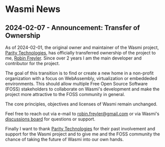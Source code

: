 # Wasmi News

## 2024-02-07  -  Announcement: Transfer of Ownership

As of 2024-02-01, the original owner and maintainer of the Wasmi project, [Parity Technologies], has officially transferred ownership of the project to me, [Robin Freyler]. Since over 2 years I am the main developer and contributor for the project.

The goal of this transition is to find or create a new home in a non-profit organization with a focus on WebAssembly, virtualization or embeddeded environments. This should allow multiple Free Open Source Software (FOSS) stakeholders to collaborate on Wasmi's development and make the project more attractive to the FOSS community in general.

The core principles, objectives and licenses of Wasmi remain unchanged.

Feel free to reach out via e-mail to robin.freyler@gmail.com or via Wasmi's [discussions board] for questions or support.

Finally I want to thank [Parity Technologies] for their past involvement and support for the Wasmi project and to give me and the FOSS community the chance of taking the future of Wasmi into our own hands.

[Robin Freyler]: https://github.com/Robbepop
[Parity Technologies]: https://github.com/paritytech/
[discussions board]: https://github.com/paritytech/wasmi/discussions
